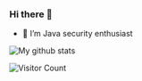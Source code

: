 ### Hi there 👋

- 🌱 I’m Java security enthusiast

<img src="https://github-readme-stats.vercel.app/api?username=Lucifer1993&show_icons=true&theme=dracula&include_all_commits=true&count_private=true&layout=compact" alt="My github stats"/>

![Visitor Count](https://profile-counter.glitch.me/me1ons/count.svg)
